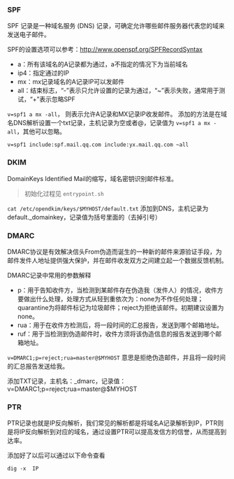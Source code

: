 ### SPF
SPF 记录是一种域名服务 (DNS) 记录，可确定允许哪些邮件服务器代表您的域来发送电子邮件。

SPF的设置选项可以参考：http://www.openspf.org/SPFRecordSyntax

- a：所有该域名的A记录都为通过，a不指定的情况下为当前域名
- ip4：指定通过的IP
- mx：mx记录域名的A记录IP可以发邮件
- all：结束标志，“-”表示只允许设置的记录为通过，“~”表示失败，通常用于测试，“+”表示忽略SPF

`v=spf1 a mx -all`，
则表示允许A记录和MX记录IP收发邮件。
添加的方法是在域名DNS解析设置一个txt记录，主机记录为空或者@，记录值为
`v=spf1 a mx -all`，其他可以忽略。

`v=spf1 include:spf.mail.qq.com include:yx.mail.qq.com ~all`
### DKIM
DomainKeys Identified Mail的缩写，域名密钥识别邮件标准。

> 初始化过程见 `entrypoint.sh`

`cat /etc/opendkim/keys/$MYHOST/default.txt`
添加到DNS，主机记录为default._domainkey，记录值为括号里面的（去掉引号）

### DMARC
DMARC协议是有效解决信头From伪造而诞生的一种新的邮件来源验证手段，为邮件发件人地址提供强大保护，并在邮件收发双方之间建立起一个数据反馈机制。

DMARC记录中常用的参数解释

- p：用于告知收件方，当检测到某邮件存在伪造我（发件人）的情况，收件方要做出什么处理，处理方式从轻到重依次为：none为不作任何处理；quarantine为将邮件标记为垃圾邮件；reject为拒绝该邮件。初期建议设置为none。
- rua：用于在收件方检测后，将一段时间的汇总报告，发送到哪个邮箱地址。
- ruf：用于当检测到伪造邮件时，收件方须将该伪造信息的报告发送到哪个邮箱地址。

`v=DMARC1;p=reject;rua=master@$MYHOST`
意思是拒绝伪造邮件，并且将一段时间的汇总报告发送给我。

添加TXT记录，主机名：_dmarc，记录值：v=DMARC1;p=reject;rua=master@$MYHOST

### PTR
PTR记录也就是IP反向解析，我们常见的解析都是将域名A记录解析到IP，PTR则是将IP反向解析到对应的域名，通过设置PTR可以提高发信方的信誉，从而提高到达率。

添加好了以后可以通过以下命令查看
```
dig -x  IP

```
